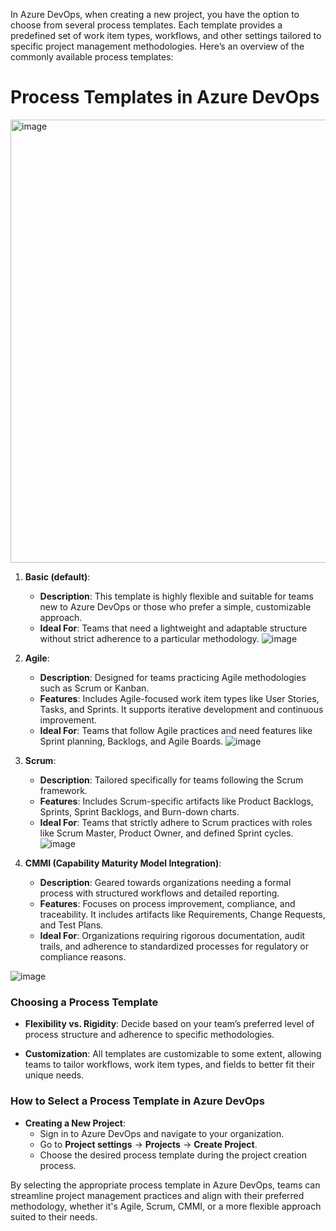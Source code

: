 In Azure DevOps, when creating a new project, you have the option to choose from several process templates. Each template provides a predefined set of work item types, workflows, and other settings tailored to specific project management methodologies. Here’s an overview of the commonly available process templates:

# Process Templates in Azure DevOps

<img width="709" alt="image" src="https://github.com/user-attachments/assets/e48d01ce-0e9c-4ce1-b870-0e4c7c4de53b">

1. **Basic (default)**:
   - **Description**: This template is highly flexible and suitable for teams new to Azure DevOps or those who prefer a simple, customizable approach.
   - **Ideal For**: Teams that need a lightweight and adaptable structure without strict adherence to a particular methodology.
  ![image](https://github.com/user-attachments/assets/241d0fc5-2e02-44b5-a809-c7b2cfe1a1d5)

   

2. **Agile**:
   - **Description**: Designed for teams practicing Agile methodologies such as Scrum or Kanban.
   - **Features**: Includes Agile-focused work item types like User Stories, Tasks, and Sprints. It supports iterative development and continuous improvement.
   - **Ideal For**: Teams that follow Agile practices and need features like Sprint planning, Backlogs, and Agile Boards.
![image](https://github.com/user-attachments/assets/519f1c7a-8140-464e-9a78-de181172ccbb)

3. **Scrum**:
   - **Description**: Tailored specifically for teams following the Scrum framework.
   - **Features**: Includes Scrum-specific artifacts like Product Backlogs, Sprints, Sprint Backlogs, and Burn-down charts.
   - **Ideal For**: Teams that strictly adhere to Scrum practices with roles like Scrum Master, Product Owner, and defined Sprint cycles.
![image](https://github.com/user-attachments/assets/731c9680-d912-40df-9e89-c4e90668bac0)

4. **CMMI (Capability Maturity Model Integration)**:
   - **Description**: Geared towards organizations needing a formal process with structured workflows and detailed reporting.
   - **Features**: Focuses on process improvement, compliance, and traceability. It includes artifacts like Requirements, Change Requests, and Test Plans.
   - **Ideal For**: Organizations requiring rigorous documentation, audit trails, and adherence to standardized processes for regulatory or compliance reasons.

![image](https://github.com/user-attachments/assets/5ef70182-f4b9-4986-9940-637f52804c2c)


### Choosing a Process Template

- **Flexibility vs. Rigidity**: Decide based on your team’s preferred level of process structure and adherence to specific methodologies.
  
- **Customization**: All templates are customizable to some extent, allowing teams to tailor workflows, work item types, and fields to better fit their unique needs.

### How to Select a Process Template in Azure DevOps

- **Creating a New Project**:
  - Sign in to Azure DevOps and navigate to your organization.
  - Go to **Project settings** → **Projects** → **Create Project**.
  - Choose the desired process template during the project creation process.

By selecting the appropriate process template in Azure DevOps, teams can streamline project management practices and align with their preferred methodology, whether it's Agile, Scrum, CMMI, or a more flexible approach suited to their needs.

